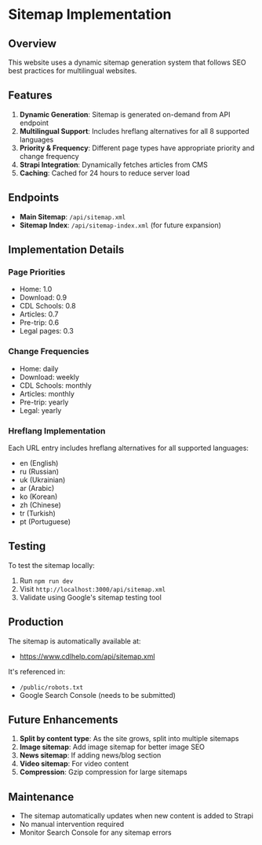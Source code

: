 # Sitemap Implementation

## Overview

This website uses a dynamic sitemap generation system that follows SEO best practices for multilingual websites.

## Features

1. **Dynamic Generation**: Sitemap is generated on-demand from API endpoint
2. **Multilingual Support**: Includes hreflang alternatives for all 8 supported languages
3. **Priority & Frequency**: Different page types have appropriate priority and change frequency
4. **Strapi Integration**: Dynamically fetches articles from CMS
5. **Caching**: Cached for 24 hours to reduce server load

## Endpoints

- **Main Sitemap**: `/api/sitemap.xml`
- **Sitemap Index**: `/api/sitemap-index.xml` (for future expansion)

## Implementation Details

### Page Priorities

- Home: 1.0
- Download: 0.9
- CDL Schools: 0.8
- Articles: 0.7
- Pre-trip: 0.6
- Legal pages: 0.3

### Change Frequencies

- Home: daily
- Download: weekly
- CDL Schools: monthly
- Articles: monthly
- Pre-trip: yearly
- Legal: yearly

### Hreflang Implementation

Each URL entry includes hreflang alternatives for all supported languages:

- en (English)
- ru (Russian)
- uk (Ukrainian)
- ar (Arabic)
- ko (Korean)
- zh (Chinese)
- tr (Turkish)
- pt (Portuguese)

## Testing

To test the sitemap locally:

1. Run `npm run dev`
2. Visit `http://localhost:3000/api/sitemap.xml`
3. Validate using Google's sitemap testing tool

## Production

The sitemap is automatically available at:

- https://www.cdlhelp.com/api/sitemap.xml

It's referenced in:

- `/public/robots.txt`
- Google Search Console (needs to be submitted)

## Future Enhancements

1. **Split by content type**: As the site grows, split into multiple sitemaps
2. **Image sitemap**: Add image sitemap for better image SEO
3. **News sitemap**: If adding news/blog section
4. **Video sitemap**: For video content
5. **Compression**: Gzip compression for large sitemaps

## Maintenance

- The sitemap automatically updates when new content is added to Strapi
- No manual intervention required
- Monitor Search Console for any sitemap errors

